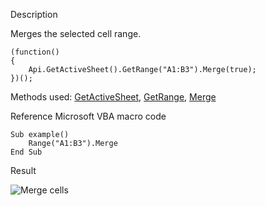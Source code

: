 Description

Merges the selected cell range.

```
(function()
{
    Api.GetActiveSheet().GetRange("A1:B3").Merge(true);
})();
```

Methods used: [GetActiveSheet](/officeapi/spreadsheetapi/api/getactivesheet), [GetRange](/officeapi/spreadsheetapi/apiworksheet/getrange), [Merge](/officeapi/spreadsheetapi/apirange/merge)

Reference Microsoft VBA macro code

```
Sub example()
    Range("A1:B3").Merge
End Sub
```

Result

![Merge cells](/content/img/plugins/merge_cells.png)
